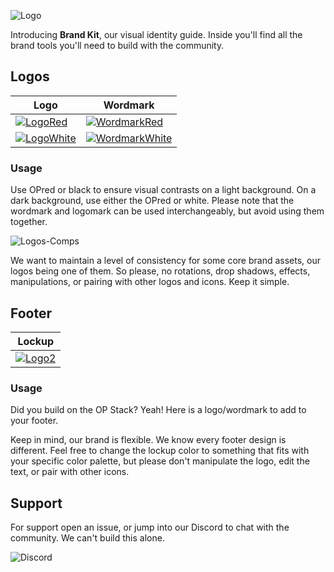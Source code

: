 <p align="left">
  <img src="https://user-images.githubusercontent.com/1300064/219525549-2abc047c-cf55-41ab-a538-757f7631fcc2.svg" alt="Logo">
</p>

Introducing **Brand Kit**, our visual identity guide.  Inside you'll find all the brand tools you'll need to build with the community.  

## Logos


|  Logo             |   Wordmark                                                         |
| ----------------- | ------------------------------------------------------------------ |
|  [![LogoRed](https://user-images.githubusercontent.com/1300064/219575413-d7990d69-1d21-44ef-a2b1-e9c682c79802.svg)](https://www.dropbox.com/s/780z2x5ij2sxzkr/Logo-Red-50.svg?dl=0)  | [![WordmarkRed](https://user-images.githubusercontent.com/1300064/219568209-1f378d40-0606-4e7e-a52e-37aac6d4fdeb.svg)](https://www.dropbox.com/s/nqzlepxsa9f0zix/Optimism-Red-48.svg?dl=0) |
| [![LogoWhite](https://user-images.githubusercontent.com/1300064/219605602-fe0a8bbd-4938-4f41-8a96-aaccc24cccbf.svg)](https://www.dropbox.com/s/sfy3e2etz72kwtk/Logo-WhiteRed-50.svg?dl=0) | [![WordmarkWhite](https://user-images.githubusercontent.com/1300064/219583292-bab3cddb-9366-48b7-bfe4-1fab210ad76b.svg)](https://www.dropbox.com/s/k4egh3vh0ba7ujt/Optimism-White-48.svg?dl=0) |


### Usage

Use OPred or black to ensure visual contrasts on a light background. On a dark background, use either the OPred or white. Please note that the wordmark and logomark can be used interchangeably, but avoid using them together.


![Logos-Comps](https://user-images.githubusercontent.com/1300064/219593021-0c12d64a-9f79-45bf-9762-61e160eb6b62.svg)


We want to maintain a level of consistency for some core brand assets, our logos being one of them.  So please, no rotations, drop shadows, effects, manipulations, or pairing with other logos and icons. Keep it simple.  


## Footer

|     Lockup                                                           |
| -------------------------------------------------------------------- |
| [![Logo2](https://user-images.githubusercontent.com/1300064/219582448-cc615645-14d9-4539-9fe7-a54374481035.svg)](https://www.dropbox.com/s/9k5okm1ji1iioed/Combo--700--LT--24pt%20.svg?dl=0) |



### Usage
Did you build on the OP Stack?  Yeah!  Here is a logo/wordmark to add to your footer.  

Keep in mind, our brand is flexible.  We know every footer design is different.  Feel free to change the lockup color to something that fits with your specific color palette, but please don't manipulate the logo, edit the text, or pair with other icons.  


## Support
For support open an issue, or jump into our Discord to chat with the community. We can't build this alone.

![Discord](https://img.shields.io/discord/667044843901681675?color=ff0420&label=chat&style=for-the-badge)



